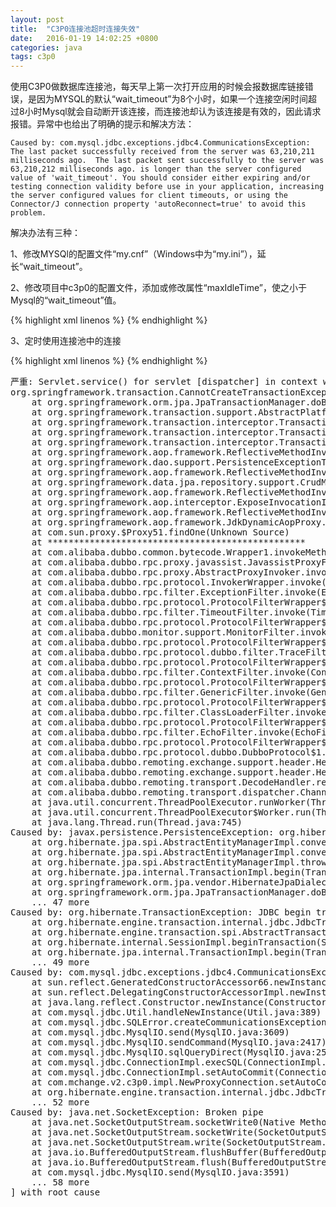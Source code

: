 ```yaml
---
layout: post
title:  "C3P0连接池超时连接失效"
date:   2016-01-19 14:02:25 +0800
categories: java
tags: c3p0
---
```

使用C3P0做数据库连接池，每天早上第一次打开应用的时候会报数据库链接错误，是因为MYSQL的默认“wait_timeout”为8个小时，如果一个连接空闲时间超过8小时Mysql就会自动断开该连接，而连接池却认为该连接是有效的，因此请求报错。异常中也给出了明确的提示和解决方法：

```
Caused by: com.mysql.jdbc.exceptions.jdbc4.CommunicationsException: The last packet successfully received from the server was 63,210,211 milliseconds ago.  The last packet sent successfully to the server was 63,210,212 milliseconds ago. is longer than the server configured value of 'wait_timeout'. You should consider either expiring and/or testing connection validity before use in your application, increasing the server configured values for client timeouts, or using the Connector/J connection property 'autoReconnect=true' to avoid this problem.
```

<!-- more -->

解决办法有三种：

1、修改MYSQl的配置文件“my.cnf”（Windows中为“my.ini”），延长“wait_timeout”。

2、修改项目中c3p0的配置文件，添加或修改属性“maxIdleTime”，使之小于Mysql的“wait_timeout”值。

{% highlight xml linenos %}
<bean id="dataSource" class="com.mchange.v2.c3p0.ComboPooledDataSource">
	<property name="driverClass" value="${jdbc.driverClass}" />
	<property name="jdbcUrl" value="${jdbc.url}" />
	<property name="user" value="${jdbc.username}"/>
	<property name="password" value="${jdbc.password}"/>
	<property name="maxIdleTime" value="10440"/>
</bean>
</pre>
{% endhighlight %}

3、定时使用连接池中的连接

{% highlight xml linenos %}
<bean id="dataSource" class="com.mchange.v2.c3p0.ComboPooledDataSource">
	<property name="driverClass" value="${jdbc.driverClass}" />
	<property name="jdbcUrl" value="${jdbc.url}" />
	<property name="user" value="${jdbc.username}"/>
	<property name="password" value="${jdbc.password}"/>
	<property name="preferredTestQuery" value="SELECT 1"/> 
	<property name="idleConnectionTestPeriod" value="10440"/>
	<property name="testConnectionOnCheckout" value="true"/>
</bean>
{% endhighlight %}

<pre>
严重: Servlet.service() for servlet [dispatcher] in context with path [] threw exception [Request processing failed; nested exception is java.lang.RuntimeException: org.springframework.transaction.CannotCreateTransactionException: Could not open JPA EntityManager for transaction; nested exception is javax.persistence.PersistenceException: org.hibernate.TransactionException: JDBC begin transaction failed: 
org.springframework.transaction.CannotCreateTransactionException: Could not open JPA EntityManager for transaction; nested exception is javax.persistence.PersistenceException: org.hibernate.TransactionException: JDBC begin transaction failed: 
	at org.springframework.orm.jpa.JpaTransactionManager.doBegin(JpaTransactionManager.java:430)
	at org.springframework.transaction.support.AbstractPlatformTransactionManager.getTransaction(AbstractPlatformTransactionManager.java:373)
	at org.springframework.transaction.interceptor.TransactionAspectSupport.createTransactionIfNecessary(TransactionAspectSupport.java:438)
	at org.springframework.transaction.interceptor.TransactionAspectSupport.invokeWithinTransaction(TransactionAspectSupport.java:261)
	at org.springframework.transaction.interceptor.TransactionInterceptor.invoke(TransactionInterceptor.java:95)
	at org.springframework.aop.framework.ReflectiveMethodInvocation.proceed(ReflectiveMethodInvocation.java:179)
	at org.springframework.dao.support.PersistenceExceptionTranslationInterceptor.invoke(PersistenceExceptionTranslationInterceptor.java:136)
	at org.springframework.aop.framework.ReflectiveMethodInvocation.proceed(ReflectiveMethodInvocation.java:179)
	at org.springframework.data.jpa.repository.support.CrudMethodMetadataPostProcessor$CrudMethodMetadataPopulatingMethodIntercceptor.invoke(CrudMethodMetadataPostProcessor.java:122)
	at org.springframework.aop.framework.ReflectiveMethodInvocation.proceed(ReflectiveMethodInvocation.java:179)
	at org.springframework.aop.interceptor.ExposeInvocationInterceptor.invoke(ExposeInvocationInterceptor.java:92)
	at org.springframework.aop.framework.ReflectiveMethodInvocation.proceed(ReflectiveMethodInvocation.java:179)
	at org.springframework.aop.framework.JdkDynamicAopProxy.invoke(JdkDynamicAopProxy.java:207)
	at com.sun.proxy.$Proxy51.findOne(Unknown Source)
	at *************************************************
	at com.alibaba.dubbo.common.bytecode.Wrapper1.invokeMethod(Wrapper1.java)
	at com.alibaba.dubbo.rpc.proxy.javassist.JavassistProxyFactory$1.doInvoke(JavassistProxyFactory.java:46)
	at com.alibaba.dubbo.rpc.proxy.AbstractProxyInvoker.invoke(AbstractProxyInvoker.java:72)
	at com.alibaba.dubbo.rpc.protocol.InvokerWrapper.invoke(InvokerWrapper.java:53)
	at com.alibaba.dubbo.rpc.filter.ExceptionFilter.invoke(ExceptionFilter.java:64)
	at com.alibaba.dubbo.rpc.protocol.ProtocolFilterWrapper$1.invoke(ProtocolFilterWrapper.java:91)
	at com.alibaba.dubbo.rpc.filter.TimeoutFilter.invoke(TimeoutFilter.java:42)
	at com.alibaba.dubbo.rpc.protocol.ProtocolFilterWrapper$1.invoke(ProtocolFilterWrapper.java:91)
	at com.alibaba.dubbo.monitor.support.MonitorFilter.invoke(MonitorFilter.java:75)
	at com.alibaba.dubbo.rpc.protocol.ProtocolFilterWrapper$1.invoke(ProtocolFilterWrapper.java:91)
	at com.alibaba.dubbo.rpc.protocol.dubbo.filter.TraceFilter.invoke(TraceFilter.java:78)
	at com.alibaba.dubbo.rpc.protocol.ProtocolFilterWrapper$1.invoke(ProtocolFilterWrapper.java:91)
	at com.alibaba.dubbo.rpc.filter.ContextFilter.invoke(ContextFilter.java:60)
	at com.alibaba.dubbo.rpc.protocol.ProtocolFilterWrapper$1.invoke(ProtocolFilterWrapper.java:91)
	at com.alibaba.dubbo.rpc.filter.GenericFilter.invoke(GenericFilter.java:112)
	at com.alibaba.dubbo.rpc.protocol.ProtocolFilterWrapper$1.invoke(ProtocolFilterWrapper.java:91)
	at com.alibaba.dubbo.rpc.filter.ClassLoaderFilter.invoke(ClassLoaderFilter.java:38)
	at com.alibaba.dubbo.rpc.protocol.ProtocolFilterWrapper$1.invoke(ProtocolFilterWrapper.java:91)
	at com.alibaba.dubbo.rpc.filter.EchoFilter.invoke(EchoFilter.java:38)
	at com.alibaba.dubbo.rpc.protocol.ProtocolFilterWrapper$1.invoke(ProtocolFilterWrapper.java:91)
	at com.alibaba.dubbo.rpc.protocol.dubbo.DubboProtocol$1.reply(DubboProtocol.java:108)
	at com.alibaba.dubbo.remoting.exchange.support.header.HeaderExchangeHandler.handleRequest(HeaderExchangeHandler.java:84)
	at com.alibaba.dubbo.remoting.exchange.support.header.HeaderExchangeHandler.received(HeaderExchangeHandler.java:170)
	at com.alibaba.dubbo.remoting.transport.DecodeHandler.received(DecodeHandler.java:52)
	at com.alibaba.dubbo.remoting.transport.dispatcher.ChannelEventRunnable.run(ChannelEventRunnable.java:82)
	at java.util.concurrent.ThreadPoolExecutor.runWorker(ThreadPoolExecutor.java:1145)
	at java.util.concurrent.ThreadPoolExecutor$Worker.run(ThreadPoolExecutor.java:615)
	at java.lang.Thread.run(Thread.java:745)
Caused by: javax.persistence.PersistenceException: org.hibernate.TransactionException: JDBC begin transaction failed: 
	at org.hibernate.jpa.spi.AbstractEntityManagerImpl.convert(AbstractEntityManagerImpl.java:1763)
	at org.hibernate.jpa.spi.AbstractEntityManagerImpl.convert(AbstractEntityManagerImpl.java:1677)
	at org.hibernate.jpa.spi.AbstractEntityManagerImpl.throwPersistenceException(AbstractEntityManagerImpl.java:1771)
	at org.hibernate.jpa.internal.TransactionImpl.begin(TransactionImpl.java:64)
	at org.springframework.orm.jpa.vendor.HibernateJpaDialect.beginTransaction(HibernateJpaDialect.java:159)
	at org.springframework.orm.jpa.JpaTransactionManager.doBegin(JpaTransactionManager.java:380)
	... 47 more
Caused by: org.hibernate.TransactionException: JDBC begin transaction failed: 
	at org.hibernate.engine.transaction.internal.jdbc.JdbcTransaction.doBegin(JdbcTransaction.java:76)
	at org.hibernate.engine.transaction.spi.AbstractTransactionImpl.begin(AbstractTransactionImpl.java:162)
	at org.hibernate.internal.SessionImpl.beginTransaction(SessionImpl.java:1435)
	at org.hibernate.jpa.internal.TransactionImpl.begin(TransactionImpl.java:61)
	... 49 more
Caused by: com.mysql.jdbc.exceptions.jdbc4.CommunicationsException: The last packet successfully received from the server was 63,210,211 milliseconds ago.  The last packet sent successfully to the server was 63,210,212 milliseconds ago. is longer than the server configured value of 'wait_timeout'. You should consider either expiring and/or testing connection validity before use in your application, increasing the server configured values for client timeouts, or using the Connector/J connection property 'autoReconnect=true' to avoid this problem.
	at sun.reflect.GeneratedConstructorAccessor66.newInstance(Unknown Source)
	at sun.reflect.DelegatingConstructorAccessorImpl.newInstance(DelegatingConstructorAccessorImpl.java:45)
	at java.lang.reflect.Constructor.newInstance(Constructor.java:526)
	at com.mysql.jdbc.Util.handleNewInstance(Util.java:389)
	at com.mysql.jdbc.SQLError.createCommunicationsException(SQLError.java:1038)
	at com.mysql.jdbc.MysqlIO.send(MysqlIO.java:3609)
	at com.mysql.jdbc.MysqlIO.sendCommand(MysqlIO.java:2417)
	at com.mysql.jdbc.MysqlIO.sqlQueryDirect(MysqlIO.java:2582)
	at com.mysql.jdbc.ConnectionImpl.execSQL(ConnectionImpl.java:2531)
	at com.mysql.jdbc.ConnectionImpl.setAutoCommit(ConnectionImpl.java:4852)
	at com.mchange.v2.c3p0.impl.NewProxyConnection.setAutoCommit(NewProxyConnection.java:881)
	at org.hibernate.engine.transaction.internal.jdbc.JdbcTransaction.doBegin(JdbcTransaction.java:72)
	... 52 more
Caused by: java.net.SocketException: Broken pipe
	at java.net.SocketOutputStream.socketWrite0(Native Method)
	at java.net.SocketOutputStream.socketWrite(SocketOutputStream.java:113)
	at java.net.SocketOutputStream.write(SocketOutputStream.java:159)
	at java.io.BufferedOutputStream.flushBuffer(BufferedOutputStream.java:82)
	at java.io.BufferedOutputStream.flush(BufferedOutputStream.java:140)
	at com.mysql.jdbc.MysqlIO.send(MysqlIO.java:3591)
	... 58 more
] with root cause
</pre>